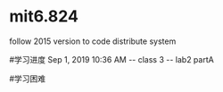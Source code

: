 # mit6.824
follow 2015 version to code distribute system

#学习进度
Sep 1, 2019 10:36 AM
-- class 3
-- lab2 partA



#学习困难
